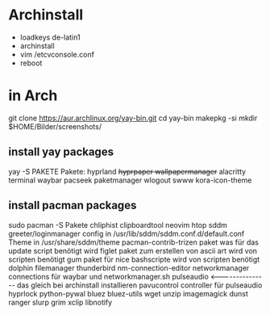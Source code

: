 
# Archinstall
- loadkeys de-latin1
- archinstall
- vim /etcvconsole.conf
- reboot

# in Arch
git clone https://aur.archlinux.org/yay-bin.git
cd yay-bin
makepkg -si
mkdir $HOME/Bilder/screenshots/

## install yay packages
yay -S PAKETE
	Pakete:
		hyprland
		~~hyprpaper         wallpapermanager~~
		alacritty             terminal
		waybar
		pacseek             paketmanager
		wlogout
		swww
		kora-icon-theme




## install pacman packages
sudo pacman -S
	Pakete
		chliphist            clipboardtool
		neovim
		htop
		sddm                 greeter/loginmanager
			config in /usr/lib/sddm/sddm.conf.d/default.conf
			Theme in /usr/share/sddm/theme
		pacman-contrib-trizen
			paket was für das update script benötigt wird
		figlet
			paket zum erstellen von ascii art 
				wird von scripten benötigt
		gum
			paket für nice bashscripte
				wird von scripten benötigt
		dolphin              filemanager
		thunderbird
		nm-connection-editor
			networkmanager connections für waybar und networkmanager.sh
		pulseaudio                         <---------------    das gleich bei archinstall installieren
		pavucontrol
			controller für pulseaudio
		hyprlock
		python-pywal
		bluez
		bluez-utils
		wget
		unzip
		imagemagick
		dunst
		ranger
		slurp
		grim
		xclip
		libnotify
		
